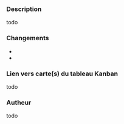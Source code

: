 ### Description
todo

### Changements
- 
- 

### Lien vers carte(s) du tableau Kanban
todo

### Autheur
todo
